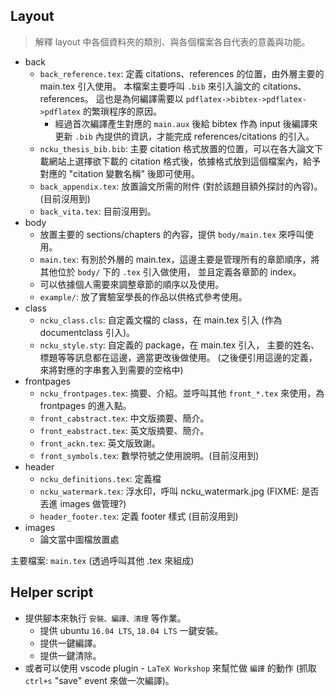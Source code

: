 ## Layout 

> 解釋 layout 中各個資料夾的類別、與各個檔案各自代表的意義與功能。

* back
    * `back_reference.tex`:     定義 citations、references 的位置，由外層主要的 main.tex 引入使用。 本檔案主要呼叫 `.bib` 來引入論文的 citations、references。 這也是為何編譯需要以 `pdflatex->bibtex->pdflatex->pdflatex` 的繁瑣程序的原因。 
        * 經過首次編譯產生對應的 `main.aux` 後給 bibtex 作為 input 後編譯來更新 `.bib` 內提供的資訊，才能完成 references/citations 的引入。
    * `ncku_thesis_bib.bib`:    主要 citation 格式放置的位置，可以在各大論文下載網站上選擇欲下載的 citation 格式後，依據格式放到這個檔案內，給予對應的 "citation 變數名稱" 後即可使用。
    * `back_appendix.tex`:      放置論文所需的附件 (對於該題目額外探討的內容)。(目前沒用到)
    * `back_vita.tex`:          目前沒用到。
* body
    * 放置主要的 sections/chapters 的內容，提供 `body/main.tex` 來呼叫使用。
    * `main.tex`:               有別於外層的 main.tex，這邊主要是管理所有的章節順序，將其他位於 `body/` 下的 `.tex` 引入做使用， 並且定義各章節的 index。
    * 可以依據個人需要來調整章節的順序以及使用。
    * `example/`:               放了實驗室學長的作品以供格式參考使用。
* class
    * `ncku_class.cls`:         自定義文檔的 class，在 main.tex 引入 (作為 documentclass 引入)。
    * `ncku_style.sty`:         自定義的 package，在 main.tex 引入， 主要的姓名、標題等等訊息都在這邊，適當更改後做使用。 (之後便引用這邊的定義，來將對應的字串套入到需要的空格中)
* frontpages
    * `ncku_frontpages.tex`:    摘要、介紹。並呼叫其他 `front_*.tex` 來使用，為 frontpages 的進入點。
    * `front_cabstract.tex`:    中文版摘要、簡介。
    * `front_eabstract.tex`:    英文版摘要、簡介。
    * `front_ackn.tex`:         英文版致謝。
    * `front_symbols.tex`:      數學符號之使用說明。(目前沒用到)
* header
    * `ncku_definitions.tex`:   定義檔
    * `ncku_watermark.tex`:     浮水印，呼叫 ncku_watermark.jpg (FIXME: 是否丟進 images 做管理?)
    * `header_footer.tex`:      定義 footer 樣式 (目前沒用到)
* images 
    * 論文當中圖檔放置處

主要檔案: `main.tex` (透過呼叫其他 .tex 來組成)

## Helper script

* 提供腳本來執行 `安裝、編譯、清理` 等作業。
    * 提供 ubuntu `16.04 LTS`, `18.04 LTS` 一鍵安裝。
    * 提供一鍵編譯。
    * 提供一鍵清除。
* 或者可以使用 vscode plugin - `LaTeX Workshop` 來幫忙做 `編譯` 的動作 (抓取 `ctrl+s` "save" event 來做一次編譯)。
